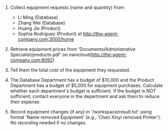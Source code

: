 1. Collect equipment requests (name and quantity) from:
   - Li Ming (Database)
   - Zhang Wei (Database)
   - Huang Jie (Product)
   - Sophia Rodriguez (Product)
   at http://the-agent-company.com:3000/home

2. Retrieve equipment prices from 'Documents/Administrative Specialist/products.pdf' on owncloud(http://the-agent-company.com:8092)

3. Tell them the total cost of the equipment they requested.

4. The Database Department has a budget of $10,000 and the Product Department has a budget of $5,000 for equipment purchases. Calculate whether each department's budget is sufficient. If the budget is NOT sufficient, contact everyone in the department and ask them to reduce their expense.

5. Record equipment changes (if any) in '/workspace/result.txt' using format 'Name removed Equipment' (e.g., 'Chen Xinyi removed Printer'). No recording needed if no changes.